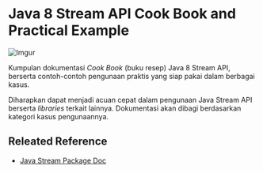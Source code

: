 # Java 8 Stream API Cook Book and Practical Example

![Imgur](https://i.imgur.com/Zz60wq7.png)

Kumpulan dokumentasi _Cook Book_ (buku resep) Java 8 Stream API, berserta 
contoh-contoh pengunaan praktis yang siap pakai dalam berbagai kasus. 

Diharapkan dapat menjadi acuan cepat dalam pengunaan Java Stream API berserta
_libraries_ terkait lainnya. Dokumentasi akan dibagi berdasarkan kategori 
kasus pengunaannya.

## Releated Reference
- [Java Stream Package Doc](https://docs.oracle.com/javase/8/docs/api/java/util/stream/package-summary.html)
